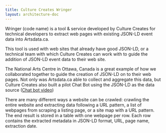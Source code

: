 ```yaml
---
title: Culture Creates Wringer
layout: architecture-doc
---
```


Wringer (code name) is a tool & service developed by Culture Creates for technical developers to extract web pages with existing JSON-LD event data into Artsdata.ca.

This tool is used with web sites that already have good JSON-LD, or a technical team with which Culture Creates can work with to guide the addition of JSON-LD event data to their web site.

The National Arts Centre in Ottawa, Canada is a great example of how we collaborated together to guide the creation of JSON-LD on to their web pages.  Not only was Artsdata.ca able to collect and aggregate this data, but Culture Creates also built a pilot Chat Bot using the JSON-LD as the data source ([Chat bot video](https://youtu.be/WalOgD41kDE))

There are many different ways a website can be crawled: crawling the entire website and extracting data following a URL pattern, a list of webpages from scraping a listing page, or a site map with a URL pattern.  The end result is stored in a table with one webpage per row.  Each row contains the extracted metadata in JSON-LD format, URL, page name, extraction date.

